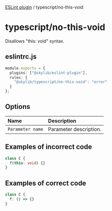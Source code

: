 [ESLint plugin](index.md) / typescript/no-this-void

# typescript/no-this-void

Disallows "this: void" syntax.

## eslintrc.js

```ts
module.exports = {
  plugins: ["@skylib/eslint-plugin"],
  rules: {
    "@skylib/typescript/no-this-void": "error"
  }
};
```

## Options

| Name | Description |
| :------ | :------ |
| `Parameter name` | Parameter description. |


## Examples of incorrect code

```ts
class C {
  f(this: void) {}
}
```

## Examples of correct code

```ts
class C {
  f: () => {}
}
```
